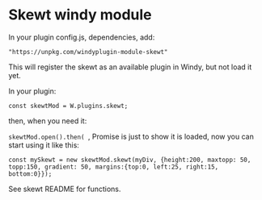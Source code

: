 # Skewt windy module

In your plugin config.js,  dependencies,  add:  

`"https://unpkg.com/windyplugin-module-skewt"`

This will register the skewt as an available plugin in Windy,  but not load it yet.

In your plugin:

`const skewtMod = W.plugins.skewt;`

then,  when you need it:

`skewtMod.open().then( `, Promise is just to show it is loaded,  now you can start using it like this:

`const mySkewt = new skewtMod.skewt(myDiv, {height:200, maxtopp: 50, topp:150, gradient: 50, margins:{top:0, left:25, right:15, bottom:0}});`

See skewt README for functions.

